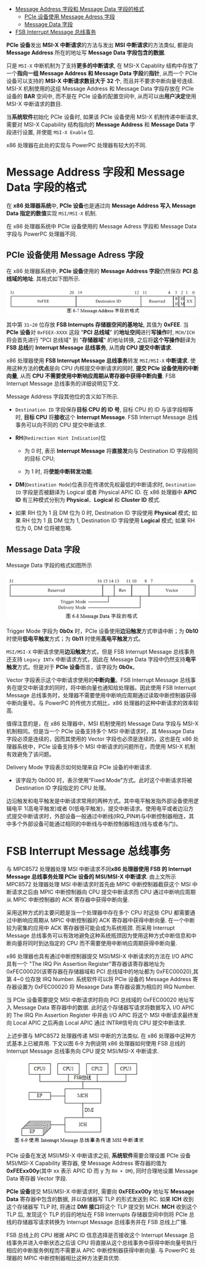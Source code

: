 
<!-- @import "[TOC]" {cmd="toc" depthFrom=1 depthTo=6 orderedList=false} -->

<!-- code_chunk_output -->

- [Message Address 字段和 Message Data 字段的格式](#message-address-字段和-message-data-字段的格式)
  - [PCIe 设备使用 Message Adress 字段](#pcie-设备使用-message-adress-字段)
  - [Message Data 字段](#message-data-字段)
- [FSB Interrupt Message 总线事务](#fsb-interrupt-message-总线事务)

<!-- /code_chunk_output -->

**PCIe 设备**发出 **MSI\-X 中断请求**的方法与发出 **MSI 中断请求**的方法类似, 都是向 **Message Address** 所在的地址写 **Message Data 字段包含的数据**.

只是 `MSI-X` 中断机制为了支持**更多的中断请求**, 在 MSI-X Capablity 结构中存放了一个**指向一组 Message Address 和 Message Data 字段**的**指针**, 从而一个 PCIe 设备可以支持的 **MSI\-X 中断请求数目大于 32 个**, 而且并不要求中断向量号连续. MSI\-X 机制使用的这组 Message Address 和 Message Data 字段存放在 PCIe 设备的 **BAR** 空间中, 而不是在 PCIe 设备的配置空间中, 从而可以由**用户决定**使用 MSI\-X 中断请求的数目.

当**系统软件**初始化 PCIe 设备时, 如果该 PCIe 设备使用 MSI\-X 机制传递中断请求, 需要对 MSI\-X Capability 结构指向的 **Message Address** 和 **Message Data** 字段进行设置, 并使能 `MSI-X Enable` 位.

x86 处理器在此处的实现与 PowerPC 处理器有较大的不同.

# Message Address 字段和 Message Data 字段的格式

在 **x86 处理器系统**中, **PCIe 设备**也是通过向 **Message Address 写入 Message Data 指定的数值**实现 `MSI/MSI-X` 机制.

在 x86 处理器系统中 PCIe 设备使用的 Message Adress 字段和 Message Data 字段与 PowerPC 处理器不同.

## PCIe 设备使用 Message Adress 字段

在 x86 处理器系统中, **PCIe 设备**使用的 **Message Address 字段**仍然保存 **PCI 总线域的地址**. 其格式如下图所示.

![config](images/7.png)

其中第 `31~20` 位存放 **FSB Interrupts 存储器空间的基地址**, 其值为 **0xFEE**. 当 **PCIe 设备**对 `0xFEEX-XXXX` 这段 "**PCI 总线域**" 的**地址空间**进行**写操作**时, `MCH/ICH` 将会首先进行 "PCI 总线域" 到 "**存储器域**" 的地址转换, 之后将**这个写操作**翻译为 **FSB 总线**的 **Interrupt Message 总线事务**, 从而**向 CPU 提交中断请求**.

x86 处理器使用 **FSB Interrupt Message 总线事务**转发 `MSI/MSI-X` **中断请求**. 使用这种方法的**优点**是向 CPU 内核提交中断请求的同时, **提交 PCIe 设备使用的中断向量**, 从而 **CPU 不需要使用中断响应周期从寄存器中获得中断向量**. FSB Interrupt Message 总线事务的详细说明见下文.

Message Address 字段其他位的含义如下所示.

- `Destination ID` 字段保存**目标 CPU 的 ID 号**, 目标 CPU 的 ID 与该字段相等时, **目标 CPU** 将**接收**这个 **Interrupt Message**. FSB Interrupt Message 总线事务可以向不同的 CPU 提交中断请求.

- **RH**(`Redirection Hint Indication`)位

  - 为 0 时, 表示 **Interrupt Message** 将**直接发**向与 Destination ID 字段相同的目标 CPU;

  - 为 1 时, 将**使能中断转发功能**.

- **DM**(`Destination Mode`)位表示在传递优先权最低的中断请求时,  `Destination ID` 字段是否被翻译为 Logical 或者 Physical APIC ID. 在 x86 处理器中 **APIC ID** 有三种模式分别为 **Physical**、**Logical** 和 **Cluster ID** 模式.

- 如果 RH 位为 1 且 DM 位为 0 时, Destination ID 字段使用 **Physical** 模式; 如果 RH 位为 1 且 DM 位为 1, Destination ID 字段使用 **Logical** 模式; 如果 RH 位为 0, DM 位将被忽略.

## Message Data 字段

Message Data 字段的格式如图所示

![2024-05-29-21-39-57.png](./images/2024-05-29-21-39-57.png)

Trigger Mode 字段为 **0b0x** 时，PCIe 设备使用**边沿触发**方式申请中断；为 **0b10** 时使用**低电平触发**方式；为 **0b11** 时使用**高电平触发**方式。

`MSI/MSI-X` 中断请求使用**边沿触发**方式，但是 FSB Interrupt Message 总线事务还支持 `Legacy INTx` 中断请求方式，因此在 Message Data 字段中仍然支持**电平触发**方式。但是对于 **PCIe 设备**而言，该字段为 **0b0x**。

Vector 字段表示这个中断请求使用的**中断向量**。FSB Interrupt Message 总线事务在提交中断请求的同时，将中断向量也通知给处理器。因此使用 FSB Interrupt Message 总线事务时，处理器不需要使用中断响应周期通过读取中断控制器获得中断向量号。与 PowerPC 的传统方式相比，x86 处理器的这种中断请求的效率较高.

值得注意的是，在 x86 处理器中，MSI 机制使用的 Message Data 字段与 MSI-X 机制相同。但是当一个 PCIe 设备支持多个 MSI 中断请求时，其 Message Data 字段必须是连续的，因而其使用的 Vector 字段也必须是连续的，这也是在 x86 处理器系统中，PCIe 设备支持多个 MSI 中断请求的问题所在，而使用 MSI-X 机制有效避免了该问题。

Delivery Mode 字段表示如何处理来自 PCIe 设备的中断请求.

* 该字段为 0b000 时，表示使用“Fixed Mode”方式。此时这个中断请求将被 Destination ID 字段指定的 CPU 处理。


边沿触发和电平触发是中断请求常用的两种方式。其中电平触发指外部设备使用逻辑电平 1(高电平触发)或者 0(低电平触发)，提交中断请求。使用电平或者边沿方式提交中断请求时，外部设备一般通过中断线(IRQ_PIN#)与中断控制器相连，其中多个外部设备可能通过相同的中断线与中断控制器相连(线与或者与门)。











# FSB Interrupt Message 总线事务

与 MPC8572 处理器处理 MSI 中断请求不同**x86 处理器使用 FSB 的 Interrupt Message 总线事务处理 PCIe 设备的 MSI/MSI-X 中断请求**. 由上文所示 MPC8572 处理器处理 MSI 中断请求时首先由 MPIC 中断控制器截获这个 MSI 中断请求之后由 MPIC 中断控制器向 CPU 提交中断请求而 CPU 通过中断响应周期从 MPIC 中断控制器的 ACK 寄存器中获得中断向量.

采用这种方式的主要问题是当一个处理器中存在多个 CPU 时这些 CPU 都需要通过中断响应周期从 MPIC 中断控制器的 ACK 寄存器中获得中断向量. 在一个中断较为密集的应用中 ACK 寄存器很可能会成为系统瓶颈. 而采用 Interrupt Message 总线事务可以有效地避免这种系统瓶颈因为使用这种方式中断信息和中断向量将同时到达指定的 CPU 而不需要使用中断响应周期获得中断向量.

x86 处理器也具有通过中断控制器提交 MSI/MSI-X 中断请求的方法在 I/O APIC 具有一个 "The IRQ Pin Assertion Register"寄存器该寄存器地址为 0xFEC00020(该寄存器在存储器域和 PCI 总线域中的地址都为 0xFEC00020),其第 4~0 位存放 IRQ Number. 系统软件可以将 PCIe 设备的 Message Address 寄存器设置为 0xFEC00020 将 Meaasge Data 寄存器设置为相应的 IRQ Number.

当 PCIe 设备需要提交 MSI 中断请求时将向 PCI 总线域的 0xFEC00020 地址写入 Message Data 寄存器中的数据. 此时这个存储器写请求将数据写入 I/O APIC 的 The IRQ Pin Assertion Register 中并由 I/O APIC 将这个 MSI 中断请求最终发向 Local APIC 之后再由 Local APIC 通过 INTR#信号向 CPU 提交中断请求.

上述步骤与 MPC8572 处理器传递 MSI 中断的方法类似. 在 x86 处理器中这种方式基本上已被弃用. 下文以图 6‑9 为例说明 x86 处理器如何使用 FSB 总线的 Interrupt Message 总线事务向 CPU 提交 MSI/MSI-X 中断请求.

![config](images/8.png)

PCIe 设备在发送 MSI/MSI-X 中断请求之前, **系统软件**需要合理设置 PCIe 设备 MSI/MSI-X Capability 寄存器, 使 Message Address 寄存器的值为 **0xFEExx00y**(其中 xx 表示 APIC ID 而 y 为 `RH + DM`), 同时合理地设置 Message Data 寄存器 Vector 字段.

**PCIe 设备**提交 MSI/MSI-X 中断请求时, 需要向 **0xFEExx00y** 地址写 **Message Data** 寄存器中包含的数据, 并以存储器写 TLP 的形式发送到 RC. 如果 **ICH** 收到这个存储器写 TLP 时, 将通过 **DMI 接口**将这个 TLP 提交到 MCH. **MCH** 收到这个 TLP 后, 发现这个 TLP 的目的地址在 FSB Interrupts 存储器空间中则将 PCIe 总线的存储器写请求转换为 Interrupt Message 总线事务并在 FSB 总线上广播.

FSB 总线上的 CPU 根据 APIC ID 信息选择是否接收这个 Interrupt Message 总线事务并进入中断状态之后该 CPU 将直接从这个总线事务中获得中断向量号执行相应的中断服务例程而不需要从 APIC 中断控制器获得中断向量. 与 PowerPC 处理器的 MPIC 中断控制器相比这种方法更具优势.